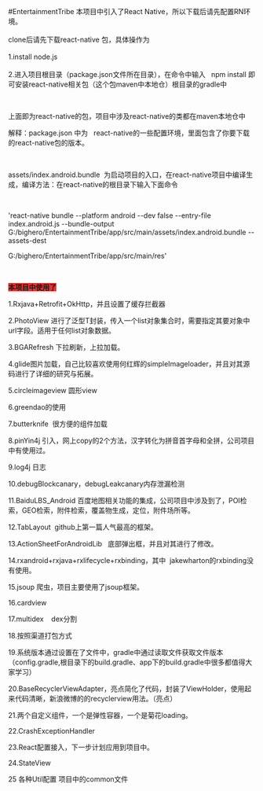 #EntertainmentTribe
本项目中引入了React Native，所以下载后请先配置RN环境。<br />
<br />
clone后请先下载react-native 包，具体操作为<br />
<br />
1.install node.js<br />
<br />
2.进入项目根目录（package.json文件所在目录），在命令中输入&nbsp;&nbsp; npm install 即可安装react-native相关包（这个包maven中本地仓）根目录的gradle中<br />
<p>
	<br />
</p>
<p>
	上面即为react-native的包，项目中涉及react-native的类都在maven本地仓中
</p>
解释：package.json 中为&nbsp;&nbsp; react-native的一些配置环境，里面包含了你要下载的react-native包的版本。<br />
<p>
	<br />
</p>
<p>
	assets/index.android.bundle&nbsp; 为启动项目的入口，在react-native项目中编译生成，编译方法：在react-native的根目录下输入下面命令
</p>
<p>
	<br />
</p>
<p>
	'react-native bundle --platform android --dev false --entry-file index.android.js --bundle-output G:/bighero/EntertainmentTribe/app/src/main/assets/index.android.bundle --assets-dest
</p>
<p>
	G:/bighero/EntertainmentTribe/app/src/main/res'
</p>
<p>
	<br />
</p>
<p>
	<strong><span style="background-color:#E53333;font-size:14px;">本项目中使用了</span></strong> 
</p>
<p>
	1.Rxjava+Retrofit+OkHttp，并且设置了缓存拦截器
</p>
<p>
	2.PhotoView 进行了泛型T封装，传入一个list对象集合时，需要指定其要对象中url字段。适用于任何list对象数据。
</p>
<p>
	3.BGARefresh 下拉刷新，上拉加载。
</p>
<p>
	4.glide图片加载，自己比较喜欢使用何红辉的simpleImageloader，并且对其源码进行了详细的研究与拓展。
</p>
<p>
	5.circleimageview 圆形view
</p>
<p>
	6.greendao的使用
</p>
<p>
	7.butterknife&nbsp; 很方便的组件加载
</p>
<p>
	8.pinYin4j 引入，网上copy的2个方法，汉字转化为拼音首字母和全拼，公司项目中有使用过。
</p>
<p>
	9.log4j 日志
</p>
<p>
	10.debugBlockcanary，debugLeakcanary内存泄漏检测
</p>
<p>
	11.BaiduLBS_Android 百度地图相关功能的集成，公司项目中涉及到了，POI检索，GEO检索，附件检索，覆盖物生成，定位，附件场所等。
</p>
<p>
	12.TabLayout&nbsp; github上第一篇人气最高的框架。
</p>
<p>
	13.ActionSheetForAndroidLib&nbsp;&nbsp; 底部弹出框，并且对其进行了修改。
</p>
<p>
	14.rxandroid+rxjava+rxlifecycle+rxbinding，其中&nbsp; jakewharton的rxbinding没有使用。
</p>
<p>
	15.jsoup 爬虫，项目主要使用了jsoup框架。
</p>
<p>
	16.cardview
</p>
<p>
	17.multidex&nbsp;&nbsp;&nbsp; dex分割
</p>
<p>
	18.按照渠道打包方式
</p>
<p>
	19.系统版本通过设置在了文件中，gradle中通过读取文件获取文件版本（config.gradle,根目录下的build.gradle、app下的build.gradle中很多都值得大家学习）
</p>
<p>
	20.BaseRecyclerViewAdapter，亮点简化了代码，封装了ViewHolder，使用起来代码清晰，新浪微博的的recyclerview用法。（亮点）
</p>
<p>
	21.两个自定义组件，一个是弹性容器，一个是菊花loading。
</p>
<p>
	22.CrashExceptionHandler
</p>
<p>
	23.React配置接入，下一步计划应用到项目中。
</p>
<p>
	24.StateView
</p>
<p>
	25 各种Util配置 项目中的common文件
</p>
<p>	
<br />
</p>
